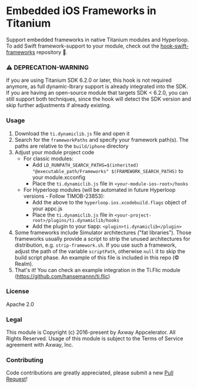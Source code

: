 # Embedded iOS Frameworks in Titanium
Support embedded frameworks in native Titanium modules and Hyperloop. 
To add Swift framework-support to your module, check out the [hook-swift-frameworks](https://github.com/appcelerator-modules/hook-swift-frameworks) repository 🙌.

### ⚠️ DEPRECATION-WARNING
If you are using Titanium SDK 6.2.0 or later, this hook is not required anymore, as full dynamic-lbrary support is already
integrated into the SDK. If you are having an open-source module that targets SDK < 6.2.0, you can still support both techniques, since the hook will detect the SDK version and skip further adjustments if already existing.

### Usage
1. Download the `ti.dynamiclib.js` file and open it
2. Search for the `frameworkPaths` and specify your framework path(s). The paths are relative to the `build/iphone` directory
3. Adjust your module project code
    - For classic modules:
        * Add `LD_RUNPATH_SEARCH_PATHS=$(inherited) "@executable_path/Frameworks" $(FRAMEWORK_SEARCH_PATHS)` to your module.xcconfig
        * Place the `ti.dynamiclib.js` file in `<your-module-ios-root>/hooks`
    - For Hyperloop modules (will be automated in future Hyperloop versions - Follow TIMOB-23853):
        * Add the above to the `hyperloop.ios.xcodebuild.flags` object of your appc.js
        * Place the `ti.dynamiclib.js` file in `<your-project-root>/plugins/ti.dynamiclib/hooks`
        * Add the plugin to your tiapp: `<plugin>ti.dynamiclib</plugin>`
4. Some frameworks include Simulator architectures ("fat libraries"). Those frameworks usually provide a script to strip the unused architectures for distribution, e.g. `strip-framework.sh`. If you use such a framework, adjust the path of the variable `scriptPath`, otherwise `null` it to skip the build script phase. An example of this file is included in this repo (© Realm).
5. That's it! You can check an example integration in the Ti.Flic module (https://github.com/hansemannn/ti.flic)

### License
Apache 2.0

### Legal
This module is Copyright (c) 2016-present by Axway Appcelerator. All Rights Reserved. Usage of this module is subject 
to the Terms of Service agreement with Axway, Inc. 

### Contributing
Code contributions are greatly appreciated, please submit a new [Pull Request](https://github.com/appcelerator-modules/hook-embedded-frameworks/pull/new/master)!
